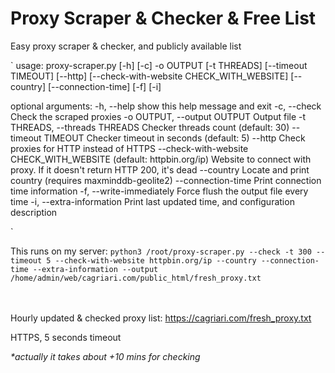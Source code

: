 # Proxy Scraper & Checker & Free List

Easy proxy scraper & checker, and publicly available list

`
usage: proxy-scraper.py [-h] [-c] -o OUTPUT [-t THREADS] [--timeout TIMEOUT]
                        [--http] [--check-with-website CHECK_WITH_WEBSITE]
                        [--country] [--connection-time] [-f] [-i]

optional arguments:
  -h, --help            show this help message and exit
  -c, --check           Check the scraped proxies
  -o OUTPUT, --output OUTPUT
                        Output file
  -t THREADS, --threads THREADS
                        Checker threads count (default: 30)
  --timeout TIMEOUT     Checker timeout in seconds (default: 5)
  --http                Check proxies for HTTP instead of HTTPS
  --check-with-website CHECK_WITH_WEBSITE (default: httpbin.org/ip)
                        Website to connect with proxy. If it doesn't return
                        HTTP 200, it's dead
  --country             Locate and print country (requires maxminddb-geolite2)
  --connection-time     Print connection time information
  -f, --write-immediately
                        Force flush the output file every time
  -i, --extra-information
                        Print last updated time, and configuration description

`

This runs on my server:
`
python3 /root/proxy-scraper.py --check -t 300 --timeout 5 --check-with-website httpbin.org/ip --country --connection-time --extra-information --output /home/admin/web/cagriari.com/public_html/fresh_proxy.txt 
`

<br><br>
Hourly updated & checked proxy list: https://cagriari.com/fresh_proxy.txt

HTTPS, 5 seconds timeout

_*actually it takes about +10 mins for checking_
